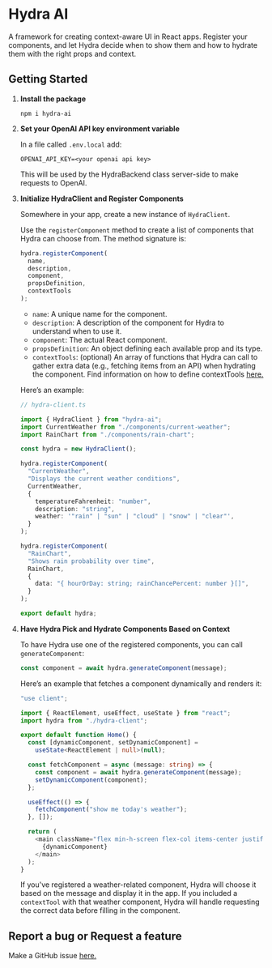 # Hydra AI

A framework for creating context-aware UI in React apps. Register your components, and let Hydra decide when to show them and how to hydrate them with the right props and context.

## Getting Started

1. **Install the package**

   ```shell
   npm i hydra-ai
   ```

2. **Set your OpenAI API key environment variable**

   In a file called `.env.local` add:

   ```
   OPENAI_API_KEY=<your openai api key>
   ```

   This will be used by the HydraBackend class server-side to make requests to OpenAI.

3. **Initialize HydraClient and Register Components**

   Somewhere in your app, create a new instance of `HydraClient`.

   Use the `registerComponent` method to create a list of components that Hydra can choose from. The method signature is:

   ```typescript
   hydra.registerComponent(
     name,
     description,
     component,
     propsDefinition,
     contextTools
   );
   ```

   - `name`: A unique name for the component.
   - `description`: A description of the component for Hydra to understand when to use it.
   - `component`: The actual React component.
   - `propsDefinition`: An object defining each available prop and its type.
   - `contextTools`: (optional) An array of functions that Hydra can call to gather extra data (e.g., fetching items from an API) when hydrating the component. Find information on how to define contextTools [here.](/package/docs/context-tools.md)

   Here’s an example:

   ```typescript
   // hydra-client.ts

   import { HydraClient } from "hydra-ai";
   import CurrentWeather from "./components/current-weather";
   import RainChart from "./components/rain-chart";

   const hydra = new HydraClient();

   hydra.registerComponent(
     "CurrentWeather",
     "Displays the current weather conditions",
     CurrentWeather,
     {
       temperatureFahrenheit: "number",
       description: "string",
       weather: '"rain" | "sun" | "cloud" | "snow" | "clear"',
     }
   );

   hydra.registerComponent(
     "RainChart",
     "Shows rain probability over time",
     RainChart,
     {
       data: "{ hourOrDay: string; rainChancePercent: number }[]",
     }
   );

   export default hydra;
   ```

4. **Have Hydra Pick and Hydrate Components Based on Context**

   To have Hydra use one of the registered components, you can call `generateComponent`:

   ```typescript
   const component = await hydra.generateComponent(message);
   ```

   Here’s an example that fetches a component dynamically and renders it:

   ```typescript
   "use client";

   import { ReactElement, useEffect, useState } from "react";
   import hydra from "./hydra-client";

   export default function Home() {
     const [dynamicComponent, setDynamicComponent] =
       useState<ReactElement | null>(null);

     const fetchComponent = async (message: string) => {
       const component = await hydra.generateComponent(message);
       setDynamicComponent(component);
     };

     useEffect(() => {
       fetchComponent("show me today's weather");
     }, []);

     return (
       <main className="flex min-h-screen flex-col items-center justify-center">
         {dynamicComponent}
       </main>
     );
   }
   ```

   If you've registered a weather-related component, Hydra will choose it based on the message and display it in the app. If you included a `contextTool` with that weather component, Hydra will handle requesting the correct data before filling in the component.

## Report a bug or Request a feature

Make a GitHub issue [here.](https://github.com/michaelmagan/hydraai/issues/new)

